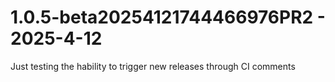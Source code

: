 # 1.0.5-beta20254121744466976PR2 - 2025-4-12

Just testing the hability to trigger new releases through CI comments


